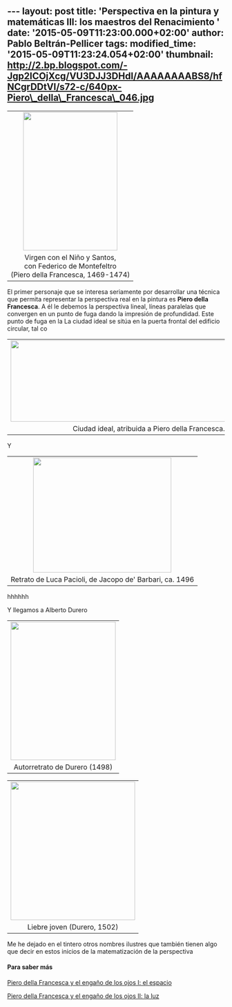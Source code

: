 --- layout: post title: 'Perspectiva en la pintura y matemáticas III:
los maestros del Renacimiento ' date: '2015-05-09T11:23:00.000+02:00'
author: Pablo Beltrán-Pellicer tags: modified\_time:
'2015-05-09T11:23:24.054+02:00' thumbnail:
http://2.bp.blogspot.com/-Jgp2ICOjXcg/VU3DJJ3DHdI/AAAAAAAABS8/hfNCgrDDtVI/s72-c/640px-Piero\_della\_Francesca\_046.jpg
---

<table>
<tbody>
<tr class="odd">
<td style="text-align: center;"><a href="http://2.bp.blogspot.com/-Jgp2ICOjXcg/VU3DJJ3DHdI/AAAAAAAABS8/hfNCgrDDtVI/s1600/640px-Piero_della_Francesca_046.jpg"><img src="http://2.bp.blogspot.com/-Jgp2ICOjXcg/VU3DJJ3DHdI/AAAAAAAABS8/hfNCgrDDtVI/s320/640px-Piero_della_Francesca_046.jpg" width="218" height="320" /></a></td>
</tr>
<tr class="even">
<td style="text-align: center;">Virgen con el Niño y Santos,<br />
con Federico de Montefeltro<br />
(Piero della Francesca, 1469-1474)</td>
</tr>
</tbody>
</table>

El primer personaje que se interesa seriamente por desarrollar una
técnica que permita representar la perspectiva real en la pintura es
**Piero della Francesca**. A él le debemos la perspectiva lineal, líneas
paralelas que convergen en un punto de fuga dando la impresión de
profundidad. Este punto de fuga en la La ciudad ideal se sitúa en la
puerta frontal del edificio circular, tal co  
  

<table>
<tbody>
<tr class="odd">
<td style="text-align: center;"><a href="http://3.bp.blogspot.com/-V7Xq1ya2L3E/VUs_56kfjzI/AAAAAAAABSI/J8G54kh-7jA/s1600/Formerly_Piero_della_Francesca_-_Ideal_City_-_Galleria_Nazionale_delle_Marche_Urbino_2.jpg"><img src="http://3.bp.blogspot.com/-V7Xq1ya2L3E/VUs_56kfjzI/AAAAAAAABSI/J8G54kh-7jA/s640/Formerly_Piero_della_Francesca_-_Ideal_City_-_Galleria_Nazionale_delle_Marche_Urbino_2.jpg" width="640" height="188" /></a></td>
</tr>
<tr class="even">
<td style="text-align: center;">Ciudad ideal, atribuida a Piero della Francesca.</td>
</tr>
</tbody>
</table>

  
  
  
Y  
  

<table>
<tbody>
<tr class="odd">
<td style="text-align: center;"><a href="http://4.bp.blogspot.com/-K_AaDsreIgY/VU3Av-G61uI/AAAAAAAABSg/IxeDCMfCM_k/s1600/Luca_Pacioli_(Gemaelde).jpeg"><img src="http://4.bp.blogspot.com/-K_AaDsreIgY/VU3Av-G61uI/AAAAAAAABSg/IxeDCMfCM_k/s320/Luca_Pacioli_(Gemaelde).jpeg" width="320" height="266" /></a></td>
</tr>
<tr class="even">
<td style="text-align: center;">Retrato de Luca Pacioli, de Jacopo de' Barbari, ca. 1496</td>
</tr>
</tbody>
</table>

hhhhhh  
  
  
  
  
  
  
  
  
  
  
  
  
  
  
  
  
  
Y llegamos a Alberto Durero  
  

<table>
<tbody>
<tr class="odd">
<td style="text-align: center;"><a href="http://3.bp.blogspot.com/-R7FrrMZp-I8/VU3Cs9CJ-hI/AAAAAAAABS0/4DOYQfwuZew/s1600/Albrecht_D%C3%BCrer%2C_Selbstbildnis_mit_26_Jahren_%28Prado%2C_Madrid%29.jpg"><img src="http://3.bp.blogspot.com/-R7FrrMZp-I8/VU3Cs9CJ-hI/AAAAAAAABS0/4DOYQfwuZew/s320/Albrecht_D%C3%BCrer%2C_Selbstbildnis_mit_26_Jahren_(Prado%2C_Madrid).jpg" width="243" height="320" /></a></td>
</tr>
<tr class="even">
<td style="text-align: center;">Autorretrato de Durero (1498)</td>
</tr>
</tbody>
</table>

  
  
  

<table>
<tbody>
<tr class="odd">
<td style="text-align: center;"><a href="http://3.bp.blogspot.com/-SY5f2kHqgJE/VU3CtYB4MdI/AAAAAAAABS4/fXCWoIsurlg/s1600/800px-Albrecht_D%C3%BCrer_-_Young_Hare_-_WGA07362.jpg"><img src="http://3.bp.blogspot.com/-SY5f2kHqgJE/VU3CtYB4MdI/AAAAAAAABS4/fXCWoIsurlg/s320/800px-Albrecht_D%C3%BCrer_-_Young_Hare_-_WGA07362.jpg" width="288" height="320" /></a></td>
</tr>
<tr class="even">
<td style="text-align: center;">Liebre joven (Durero, 1502)</td>
</tr>
</tbody>
</table>

  
  
Me he dejado en el tintero otros nombres ilustres que también tienen
algo que decir en estos inicios de la matematización de la perspectiva  
  
  
  

#### Para saber más

  
[Piero della Francesca y el engaño de los ojos I: el
espacio](http://revistasuma.es/IMG/pdf/61/063-070.pdf)  
  
[Piero della Francesca y el engaño de los ojos II: la
luz](http://revistasuma.es/IMG/pdf/62/063-068.pdf)
